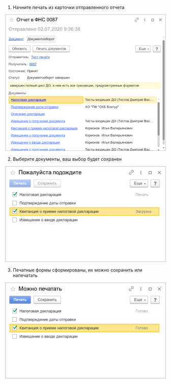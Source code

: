 
001. Начните печать из карточки отправленного отчета

![](images/022_Печать.png)

002. Выберите документы, ваш выбор будет сохранен

![](images/029_Печать.png)

003. Печатные формы сформированы, их можно сохранить или напечатать

![](images/031_Печать.png)
